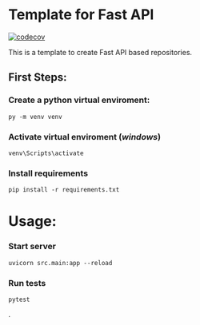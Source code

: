 # Template for Fast API
[![codecov](https://codecov.io/gh/Maua-Dev/back_fastAPI_template/branch/main/graph/badge.svg?token=M16VBNGBR3)](https://codecov.io/gh/Maua-Dev/back_fastAPI_template)


This is a template to create Fast API based repositories.

## First Steps:

### Create a python virtual enviroment:
    py -m venv venv

### Activate virtual enviroment (*windows*)
    venv\Scripts\activate

### Install requirements
    pip install -r requirements.txt

# Usage:

### Start server
    uvicorn src.main:app --reload

### Run tests
    pytest

.
